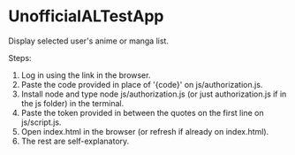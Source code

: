 # UnofficialALTestApp
Display selected user's anime or manga list.

Steps:
1. Log in using the link in the browser.
2. Paste the code provided in place of '{code}' on js/authorization.js.
3. Install node and type node js/authorization.js (or just authorization.js if in the js folder) in the terminal.
4. Paste the token provided in between the quotes on the first line on js/script.js.
5. Open index.html in the browser (or refresh if already on index.html).
6. The rest are self-explanatory.
